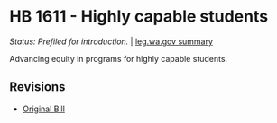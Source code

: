 # HB 1611 - Highly capable students
*Status: Prefiled for introduction.* | [leg.wa.gov summary](https://app.leg.wa.gov/billsummary?BillNumber=1611&Year=2021)

Advancing equity in programs for highly capable students.

## Revisions
* [Original Bill](1/)